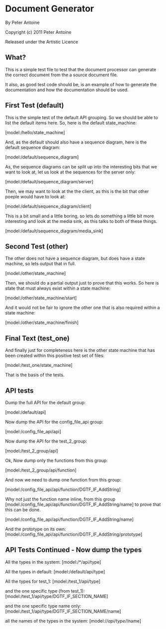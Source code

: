 Document Generator
==================

By Peter Antoine

Copyright (c) 2011 Peter Antoine

Released under the Artistic Licence

What?
-----

This is a simple test file to test that the document processor can generate the correct document from the
a source document file.

It also, as good test code should be, is an example of how to generate the documentation and how the
documentation should be used.

First Test (default)
--------------------

This is the simple test of the default API grouping. So we should be able to list the default items here.
So, here is the default state_machine:

[model:/hello/state_machine]

And, as the default should also have a sequence diagram, here is the default sequence diagram:

[model:/default/sequence_diagram]

As, the sequence diagrams can be split up into the interesting bits that we want to look at, let us look
at the sequences for the server only:

[model:/default/sequence_diagram/server]

Then, we may want to look at the the client, as this is the bit that other poeple would have to look at:

[model:/default/sequence_diagram/client]

This is a bit small and a little boring, so lets do something a little bit more interesting and look at 
the media sink, as this talks to both of these things.

[model:/default/sequence_diagram/media_sink]

Second Test (other)
-------------------

The other does not have a sequence diagram, but does have a state machine, so lets output that in full.

[model:/other/state_machine]

Then, we should do a partial output just to prove that this works. So here is state that must always 
exist within a state machine:

[model:/other/state_machine/start]

And it would not be fair to ignore the other one that is also required within a state machine:

[model:/other/state_machine/finish]

Final Text (test_one)
---------------------

And finally just for completeness here is the other state machine that has been created within this
positive test set of files:

[model:/test_one/state_machine]

That is the basis of the tests.

API tests
---------

Dump the full API for the default group:

[model:/default/api]

Now dump the API for the config_file_api group:

[model:/config_file_api/api]

Now dump the API for the test_2_group:

[model:/test_2_group/api]

Ok, Now dump only the functions from this group:

[model:/test_2_group/api/function]

And now we need to dump one function from this group: 

[model:/config_file_api/api/function/DGTF_IF_AddString]

Why not just the function name inline, from this group [model:/config_file_api/api/function/DGTF_IF_AddString/name] to prove that this can be done.

[model:/config_file_api/api/function/DGTF_IF_AddString/name]

And the prototype on its own:
[model:/config_file_api/api/function/DGTF_IF_AddString/prototype]


API Tests Continued - Now dump the types
----------------------------------------

All the types in the system:
[model:/*/api/type]

All the types in default:
[model:/default/api/type]

All the types for test_1:
[model:/test_1/api/type]

and the one specific type (from test_1):
[model:/test_1/api/type/DGTF_IF_SECTION_NAME]

and the one specific type name only:
[model:/test_1/api/type/DGTF_IF_SECTION_NAME/name]

all the names of the types in the system:
[model:/*/api/type/*/name]


